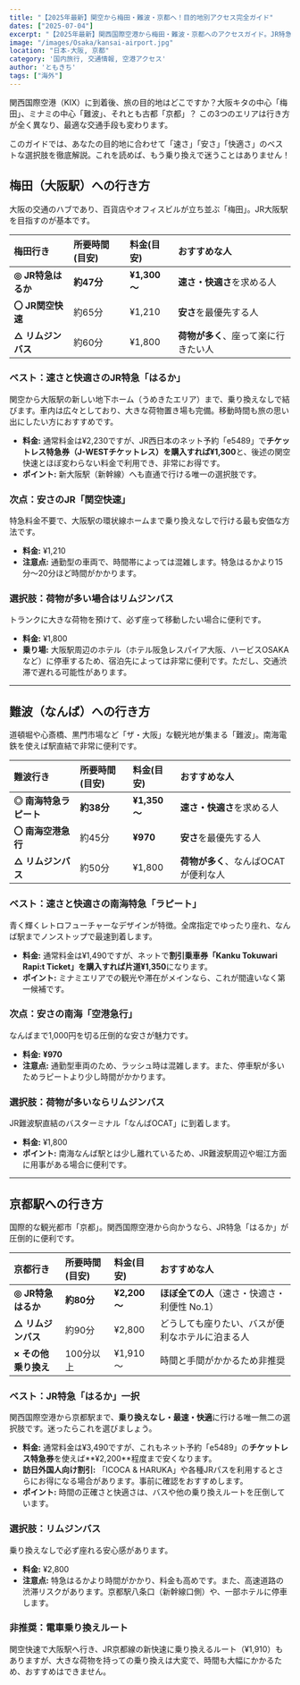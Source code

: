 ```yaml
---
title: "【2025年最新】関空から梅田・難波・京都へ！目的地別アクセス完全ガイド"
dates: ["2025-07-04"]
excerpt: "【2025年最新】関西国際空港から梅田・難波・京都へのアクセスガイド。JR特急はるか、南海特急ラピート、リムジンバスの料金・時間を、目的地別に分かりやすく徹底比較します。お得な割引切符の情報も満載で、速く快適な特急も格安に。あなたの旅行プランに最適な移動手段が確実に見つかります。"
image: "/images/Osaka/kansai-airport.jpg"
location: "日本-大阪, 京都"
category: '国内旅行, 交通情報, 空港アクセス'
author: 'ともきち'
tags: ["海外"]
---
```


関西国際空港（KIX）に到着後、旅の目的地はどこですか？大阪キタの中心「梅田」、ミナミの中心「難波」、それとも古都「京都」？
この3つのエリアは行き方が全く異なり、最適な交通手段も変わります。

このガイドでは、あなたの目的地に合わせて「速さ」「安さ」「快適さ」のベストな選択肢を徹底解説。これを読めば、もう乗り換えで迷うことはありません！

## 梅田（大阪駅）への行き方

大阪の交通のハブであり、百貨店やオフィスビルが立ち並ぶ「梅田」。JR大阪駅を目指すのが基本です。

| 梅田行き | 所要時間(目安) | 料金(目安) | おすすめな人 |
| :--- | :--- | :--- | :--- |
| **◎ JR特急はるか** | **約47分** | **¥1,300～** | **速さ・快適さ**を求める人 |
| **〇 JR関空快速** | 約65分 | ¥1,210 | **安さ**を最優先する人 |
| **△ リムジンバス** | 約60分 | ¥1,800 | **荷物が多く**、座って楽に行きたい人 |

### ベスト：速さと快適さのJR特急「はるか」

関空から大阪駅の新しい地下ホーム（うめきたエリア）まで、乗り換えなしで結びます。車内は広々としており、大きな荷物置き場も完備。移動時間も旅の思い出にしたい方におすすめです。

* **料金:** 通常料金は¥2,230ですが、JR西日本のネット予約「e5489」で**チケットレス特急券（J-WESTチケットレス）**を購入すれば**¥1,300**と、後述の関空快速とほぼ変わらない料金で利用でき、非常にお得です。
* **ポイント:** 新大阪駅（新幹線）へも直通で行ける唯一の選択肢です。

### 次点：安さのJR「関空快速」

特急料金不要で、大阪駅の環状線ホームまで乗り換えなしで行ける最も安価な方法です。

* **料金:** ¥1,210
* **注意点:** 通勤型の車両で、時間帯によっては混雑します。特急はるかより15分〜20分ほど時間がかかります。

### 選択肢：荷物が多い場合はリムジンバス

トランクに大きな荷物を預けて、必ず座って移動したい場合に便利です。

* **料金:** ¥1,800
* **乗り場:** 大阪駅周辺のホテル（ホテル阪急レスパイア大阪、ハービスOSAKAなど）に停車するため、宿泊先によっては非常に便利です。ただし、交通渋滞で遅れる可能性があります。

---

## 難波（なんば）への行き方

道頓堀や心斎橋、黒門市場など「ザ・大阪」な観光地が集まる「難波」。南海電鉄を使えば駅直結で非常に便利です。

| 難波行き | 所要時間(目安) | 料金(目安) | おすすめな人 |
| :--- | :--- | :--- | :--- |
| **◎ 南海特急ラピート** | **約38分** | **¥1,350～** | **速さ・快適さ**を求める人 |
| **〇 南海空港急行** | 約45分 | **¥970** | **安さ**を最優先する人 |
| **△ リムジンバス** | 約50分 | ¥1,800 | **荷物が多く**、なんばOCATが便利な人 |

### ベスト：速さと快適さの南海特急「ラピート」

青く輝くレトロフューチャーなデザインが特徴。全席指定でゆったり座れ、なんば駅までノンストップで最速到着します。

* **料金:** 通常料金は¥1,490ですが、ネットで**割引乗車券「Kanku Tokuwari Rapi:t Ticket」**を購入すれば**片道¥1,350**になります。
* **ポイント:** ミナミエリアでの観光や滞在がメインなら、これが間違いなく第一候補です。

### 次点：安さの南海「空港急行」

なんばまで1,000円を切る圧倒的な安さが魅力です。

* **料金:** **¥970**
* **注意点:** 通勤型車両のため、ラッシュ時は混雑します。また、停車駅が多いためラピートより少し時間がかかります。

### 選択肢：荷物が多いならリムジンバス

JR難波駅直結のバスターミナル「なんばOCAT」に到着します。

* **料金:** ¥1,800
* **ポイント:** 南海なんば駅とは少し離れているため、JR難波駅周辺や堀江方面に用事がある場合に便利です。

---

## 京都駅への行き方

国際的な観光都市「京都」。関西国際空港から向かうなら、JR特急「はるか」が圧倒的に便利です。

| 京都行き | 所要時間(目安) | 料金(目安) | おすすめな人 |
| :--- | :--- | :--- | :--- |
| **◎ JR特急はるか** | **約80分** | **¥2,200～** | **ほぼ全ての人**（速さ・快適さ・利便性 No.1） |
| **△ リムジンバス** | 約90分 | ¥2,800 | どうしても座りたい、バスが便利なホテルに泊まる人 |
| **× その他乗り換え** | 100分以上 | ¥1,910～ | 時間と手間がかかるため非推奨 |

### ベスト：JR特急「はるか」一択

関西国際空港から京都駅まで、**乗り換えなし・最速・快適**に行ける唯一無二の選択肢です。迷ったらこれを選びましょう。

* **料金:** 通常料金は¥3,490ですが、これもネット予約「e5489」の**チケットレス特急券**を使えば**¥2,200**程度まで安くなります。
* **訪日外国人向け割引:** 「ICOCA & HARUKA」や各種JRパスを利用するとさらにお得になる場合があります。事前に確認をおすすめします。
* **ポイント:** 時間の正確さと快適さは、バスや他の乗り換えルートを圧倒しています。

### 選択肢：リムジンバス

乗り換えなしで必ず座れる安心感があります。

* **料金:** ¥2,800
* **注意点:** 特急はるかより時間がかかり、料金も高めです。また、高速道路の渋滞リスクがあります。京都駅八条口（新幹線口側）や、一部ホテルに停車します。

### 非推奨：電車乗り換えルート

関空快速で大阪駅へ行き、JR京都線の新快速に乗り換えるルート（¥1,910）もありますが、大きな荷物を持っての乗り換えは大変で、時間も大幅にかかるため、おすすめはできません。
